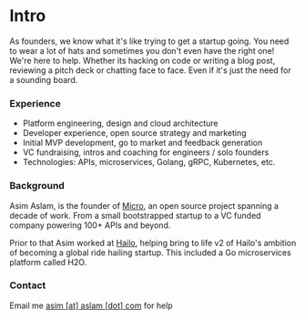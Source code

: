 # Intro

As founders, we know what it's like trying to get a startup going. You need to wear a lot of hats and sometimes you don't even have the right one! We're here to help. Whether its hacking on code or writing a blog post, reviewing a pitch deck or chatting face to face. Even if it's just the need for a sounding board.

### Experience 

- Platform engineering, design and cloud architecture
- Developer experience, open source strategy and marketing
- Initial MVP development, go to market and feedback generation
- VC fundraising, intros and coaching for engineers / solo founders
- Technologies: APIs, microservices, Golang, gRPC, Kubernetes, etc.

### Background

Asim Aslam, is the founder of [Micro](https://micro.dev), an open source project spanning a decade of work. From a small bootstrapped startup to a VC funded company powering 100+ APIs and beyond.

Prior to that Asim worked at [Hailo](https://en.wikipedia.org/wiki/Hailo), helping bring to 
life v2 of Hailo's ambition of becoming a global ride hailing startup. This included a Go microservices platform called H2O.

### Contact

Email me [asim [at] aslam [dot] com](mailto:asim@aslam.com) for help
